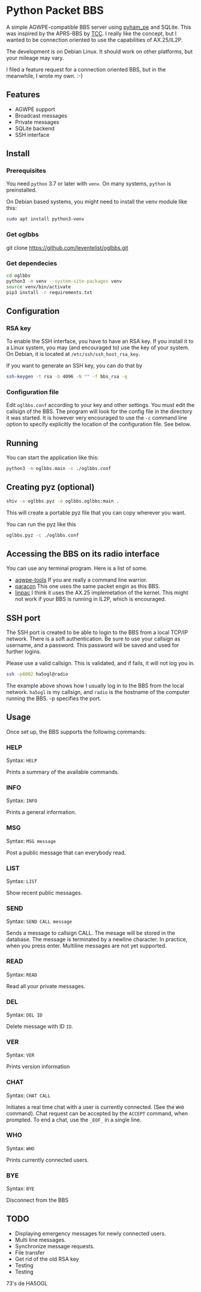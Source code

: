 # Python Packet BBS

A simple AGWPE-compatible BBS server using [pyham_pe](https://github.com/mfncooper/pyham_pe) and SQLite. This was inspired by the APRS-BBS by [TCC](https://github.com/TheCommsChannel/TC2-APRS-BBS). I really like the concept, but I wanted to be connection oriented to use the capabilities of AX.25/IL2P.

The development is on Debian Linux. It should work on other platforms, but your mileage may vary.

I filed a feature request for a connection oriented BBS, but in the meanwhile, I wrote my own. :-)


## Features

* AGWPE support
* Broadcast messages
* Private messages
* SQLite backend
* SSH interface


## Install

### Prerequisites

You need `python` 3.7 or later with `venv`. On many systems, `python` is preinstalled.

On Debian based systems, you might need to install the venv module like this:

```bash
sudo apt install python3-venv
```

### Get oglbbs

git clone https://github.com/leventelist/oglbbs.git

### Get dependecies


```bash
cd oglbbs
python3 -m venv --system-site-packages venv
source venv/bin/activate
pip3 install -r requirements.txt
```


## Configuration

### RSA key

To enable the SSH interface, you have to have an RSA key. If you install it to
a Linux system, you may (and encouraged to) use the key of your system. On
Debian, it is located at `/etc/ssh/ssh_host_rsa_key`.

If you want to generate an SSH key, you can do that by

```bash
ssh-keygen -t rsa -b 4096 -N "" -f bbs_rsa -q
```
### Configuration file

Edit `oglbbs.conf` according to your key and other settings. You must edit the callsign of the BBS.
The program will look for the config file in the directory it was started. It is however very encouraged
to use the `-c` command line option to specify explicitly the location of the configuration file. See below.


## Running

You can start the application like this:

```bash
python3 -m oglbbs.main -c ./oglbbs.conf
```


## Creating pyz (optional)

```bash
shiv -o oglbbs.pyz -e oglbbs.oglbbs:main .
```
This will create a portable pyz file that you can copy wherever you want.

You can run the pyz like this

```bash
oglbbs.pyz -c ./oglbbs.conf
```


## Accessing the BBS on its radio interface

You can use any terminal program. Here is a list of some.

* [agwpe-tools](https://github.com/jmkristian/agwpe-tools) If you are really a command
line warrior.
* [paracon](https://github.com/mfncooper/paracon) This one uses the same
packet engin as this BBS.
* [linpac](https://sourceforge.net/projects/linpac/) I think it uses the
AX.25 implemetation of the kernel. This might not work if your BBS is
running in IL2P, which is encouraged.


## SSH port

The SSH port is created to be able to login to the BBS from a local TCP/IP network. There is a soft authentication. Be sure to use your callsign as username, and a password. This password will be saved and used for further logins.

Please use a valid callsign. This is validated, and if fails, it will not log you in.

```bash
ssh -p8002 ha5ogl@radio
```

The example above shows how I usually log in to the BBS from the local network. `ha5ogl` is my callsign, and `radio` is the hostname of the computer running the BBS. -p specifies the port.

## Usage

Once set up, the BBS supports the following commands:

### HELP

Syntax: `HELP`

Prints a summary of the available commands.

### INFO

Syntax: `INFO`

Prints a general information.

### MSG

Syntax: `MSG message`

Post a public message that can everybody read.

### LIST

Syntax: `LIST`

Show recent public messages.

### SEND

Syntax: `SEND CALL message`

Sends a message to callsign CALL. The mesage will be stored in the database. The message is terminated by a newline character. In practice, when you press enter. Multiline messages are not yet supported.

### READ

Syntax: `READ`

Read all your private messages.

### DEL

Syntax: `DEL ID`

Delete message with ID `ID`.

### VER

Syntax: `VER`

Prints version information

### CHAT

Syntax: `CHAT CALL`

Initiates a real time chat with a user is currently connected. (See the `WHO` command). Chat request can be accepted by the `ACCEPT` command, when prompted. To end a chat, use the `_EOF_` in a single line.

### WHO

Syntax: `WHO`

Prints currently connected users.

### BYE

Syntax: `BYE`

Disconnect from the BBS


## TODO

* Displaying emergency messages for newly connected users.
* Multi line messages.
* Synchronize message requests.
* File transfer
* Get rid of the old RSA key
* Testing
* Testing

73's de HA5OGL
